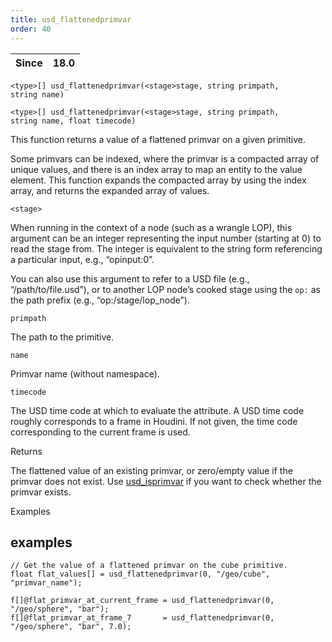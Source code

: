 ```yaml
---
title: usd_flattenedprimvar
order: 40
---
```

| Since | 18.0 |
| --- | --- |

`<type>[] usd_flattenedprimvar(<stage>stage, string primpath, string name)`

`<type>[] usd_flattenedprimvar(<stage>stage, string primpath, string name, float timecode)`

This function returns a value of a flattened primvar on a given primitive.

Some primvars can be indexed, where the primvar is a compacted array of unique values, and there is an index array to map an entity to the value element. This function expands the compacted array by using the index array, and returns the expanded array of values.

`<stage>`

When running in the context of a node (such as a wrangle LOP), this argument can be an integer representing the input number (starting at 0) to read the stage from. The integer is equivalent to the string form referencing a particular input, e.g., “opinput:0”.

You can also use this argument to refer to a USD file (e.g., “/path/to/file.usd”), or to another LOP node’s cooked stage using the `op:` as the path prefix (e.g., “op:/stage/lop_node”).

`primpath`

The path to the primitive.

`name`

Primvar name (without namespace).

`timecode`

The USD time code at which to evaluate the attribute. A USD time code roughly corresponds to a frame in Houdini. If not given, the time code corresponding to the current frame is used.

Returns

The flattened value of an existing primvar, or zero/empty value if the primvar does not exist. Use [usd_isprimvar](./usd_isprimvar "Checks if the primitive has a primvar of the given name.") if you want to check whether the primvar exists.

Examples

## examples

```vex
// Get the value of a flattened primvar on the cube primitive.
float flat_values[] = usd_flattenedprimvar(0, "/geo/cube", "primvar_name");

f[]@flat_primvar_at_current_frame = usd_flattenedprimvar(0, "/geo/sphere", "bar");
f[]@flat_primvar_at_frame_7       = usd_flattenedprimvar(0, "/geo/sphere", "bar", 7.0);

```
